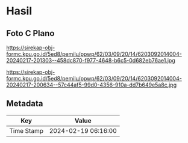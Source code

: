 # Hasil

## Foto C Plano

https://sirekap-obj-formc.kpu.go.id/5ed8/pemilu/ppwp/62/03/09/20/14/6203092014004-20240217-201303--458dc870-f977-4648-b6c5-0d682eb76ae1.jpg

https://sirekap-obj-formc.kpu.go.id/5ed8/pemilu/ppwp/62/03/09/20/14/6203092014004-20240217-200634--57c44af5-99d0-4356-910a-dd7b649e5a8c.jpg


## Metadata

| Key        | Value               |
| ---------- | ------------------- |
| Time Stamp | 2024-02-19 06:16:00 |



